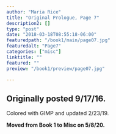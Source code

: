 ```yaml
---
author: "Maria Rice"
title: "Original Prologue, Page 7"
description2: []
type: "post"
date: "2018-03-18T08:55:18-06:00"
featuredpath: "/book1/main/page07.jpg"
featuredalt: "Page7"
categories: ["misc"]
linktitle: ""
featured: ""
preview: "/book1/preview/page07.jpg"

---
```


## Originally posted 9/17/16.

Colored with GIMP and updated 2/23/19.

**Moved from Book 1 to Misc on 5/8/20.**
